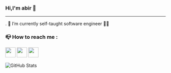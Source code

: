 ### Hi,I'm abir 👋
_________________________________________________________________________________________________________________________________________________________

. 🔭 I’m currently self-taught software engineer 👩‍💻 

### 📪 How to reach me :
<img height="32" width="32" src="https://cdn.simpleicons.org/twitter" />  <img height="32" width="32" src="https://cdn.simpleicons.org/instagram/#E4405F" /> <img height="32" width="32" src="https://cdn.simpleicons.org/linkedin/#0A66C2" />





![GitHub Stats](https://github-readme-stats.vercel.app/api?username=abiroua20&theme=radical)
